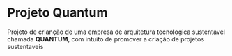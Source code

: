# Projeto Quantum
<p> Projeto de crianção de uma empresa de arquitetura tecnologica sustentavel chamada <b>QUANTUM</b>, com intuito de promover a criação de projetos sustentaveis</p>
